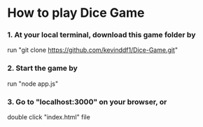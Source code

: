 # How to play Dice Game

### 1. At your local terminal, download this game folder by 
  run "git clone https://github.com/kevinddf1/Dice-Game.git"

### 2. Start the game by
  run "node app.js"

### 3. Go to "localhost:3000" on your browser, or 
  double click "index.html" file
